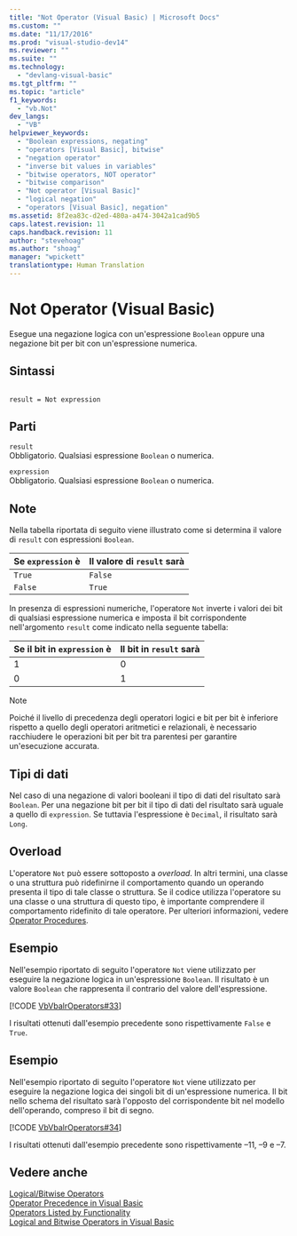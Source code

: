```yaml
---
title: "Not Operator (Visual Basic) | Microsoft Docs"
ms.custom: ""
ms.date: "11/17/2016"
ms.prod: "visual-studio-dev14"
ms.reviewer: ""
ms.suite: ""
ms.technology: 
  - "devlang-visual-basic"
ms.tgt_pltfrm: ""
ms.topic: "article"
f1_keywords: 
  - "vb.Not"
dev_langs: 
  - "VB"
helpviewer_keywords: 
  - "Boolean expressions, negating"
  - "operators [Visual Basic], bitwise"
  - "negation operator"
  - "inverse bit values in variables"
  - "bitwise operators, NOT operator"
  - "bitwise comparison"
  - "Not operator [Visual Basic]"
  - "logical negation"
  - "operators [Visual Basic], negation"
ms.assetid: 8f2ea83c-d2ed-480a-a474-3042a1cad9b5
caps.latest.revision: 11
caps.handback.revision: 11
author: "stevehoag"
ms.author: "shoag"
manager: "wpickett"
translationtype: Human Translation
---
```

# Not Operator (Visual Basic)
Esegue una negazione logica con un'espressione `Boolean` oppure una negazione bit per bit con un'espressione numerica.  
  
## Sintassi  
  
```  
  
result = Not expression  
```  
  
## Parti  
 `result`  
 Obbligatorio.  Qualsiasi espressione `Boolean` o numerica.  
  
 `expression`  
 Obbligatorio.  Qualsiasi espressione `Boolean` o numerica.  
  
## Note  
 Nella tabella riportata di seguito viene illustrato come si determina il valore di `result` con espressioni `Boolean`.  
  
|Se `expression` è|Il valore di `result` sarà|  
|-----------------------|--------------------------------|  
|`True`|`False`|  
|`False`|`True`|  
  
 In presenza di espressioni numeriche, l'operatore `Not` inverte i valori dei bit di qualsiasi espressione numerica e imposta il bit corrispondente nell'argomento `result` come indicato nella seguente tabella:  
  
|Se il bit in `expression` è|Il bit in `result` sarà|  
|---------------------------------|-----------------------------|  
|1|0|  
|0|1|  
  
> [!NOTE]
>  Poiché il livello di precedenza degli operatori logici e bit per bit è inferiore rispetto a quello degli operatori aritmetici e relazionali, è necessario racchiudere le operazioni bit per bit tra parentesi per garantire un'esecuzione accurata.  
  
## Tipi di dati  
 Nel caso di una negazione di valori booleani il tipo di dati del risultato sarà `Boolean`.  Per una negazione bit per bit il tipo di dati del risultato sarà uguale a quello di `expression`.  Se tuttavia l'espressione è `Decimal`, il risultato sarà `Long`.  
  
## Overload  
 L'operatore `Not` può essere sottoposto a *overload*. In altri termini, una classe o una struttura può ridefinirne il comportamento quando un operando presenta il tipo di tale classe o struttura.  Se il codice utilizza l'operatore su una classe o una struttura di questo tipo, è importante comprendere il comportamento ridefinito di tale operatore.  Per ulteriori informazioni, vedere [Operator Procedures](../../../visual-basic/programming-guide/language-features/procedures/operator-procedures.md).  
  
## Esempio  
 Nell'esempio riportato di seguito l'operatore `Not` viene utilizzato per eseguire la negazione logica in un'espressione `Boolean`.  Il risultato è un valore `Boolean` che rappresenta il contrario del valore dell'espressione.  
  
 [!CODE [VbVbalrOperators#33](../CodeSnippet/VS_Snippets_VBCSharp/VbVbalrOperators#33)]  
  
 I risultati ottenuti dall'esempio precedente sono rispettivamente `False` e `True`.  
  
## Esempio  
 Nell'esempio riportato di seguito l'operatore `Not` viene utilizzato per eseguire la negazione logica dei singoli bit di un'espressione numerica.  Il bit nello schema del risultato sarà l'opposto del corrispondente bit nel modello dell'operando, compreso il bit di segno.  
  
 [!CODE [VbVbalrOperators#34](../CodeSnippet/VS_Snippets_VBCSharp/VbVbalrOperators#34)]  
  
 I risultati ottenuti dall'esempio precedente sono rispettivamente –11, –9 e –7.  
  
## Vedere anche  
 [Logical\/Bitwise Operators](../../../visual-basic/language-reference/operators/logical-bitwise-operators.md)   
 [Operator Precedence in Visual Basic](../../../visual-basic/language-reference/operators/operator-precedence.md)   
 [Operators Listed by Functionality](../../../visual-basic/language-reference/operators/operators-listed-by-functionality.md)   
 [Logical and Bitwise Operators in Visual Basic](../../../visual-basic/programming-guide/language-features/operators-and-expressions/logical-and-bitwise-operators.md)